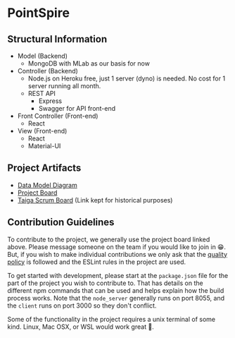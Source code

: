 # PointSpire

## Structural Information

- Model (Backend)
   - MongoDB with MLab as our basis for now
- Controller (Backend)
   - Node.js on Heroku free, just 1 server (dyno) is needed. No cost for 1 server running all month.
   - REST API
      - Express
      - Swagger for API front-end
- Front Controller (Front-end)
   - React
- View (Front-end)
   - React
   - Material-UI

## Project Artifacts

- [Data Model Diagram](https://drive.google.com/file/d/1Tg2oqtFEII-8tDwPRz2UPc-ru1ZW962t/view?usp=sharing)
- [Project Board](https://github.com/PointSpire/PointSpire/projects/1)
- [Taiga Scrum Board](https://tree.taiga.io/project/aneuhold-pointspire/backlog) (Link kept for historical purposes)

## Contribution Guidelines

To contribute to the project, we generally use the project board linked above. Please message someone on the team if you would like to join in 😁. But, if you wish to make individual contributions we only ask that the [quality policy](https://github.com/PointSpire/PointSpire/blob/master/docs/QualityPolicy.md) is followed and the ESLint rules in the project are used.

To get started with development, please start at the `package.json` file for the part of the project you wish to contribute to. That has details on the different npm commands that can be used and helps explain how the build process works. Note that the `node_server` generally runs on port 8055, and the `client` runs on port 3000 so they don't conflict. 

Some of the functionality in the project requires a unix terminal of some kind. Linux, Mac OSX, or WSL would work great 🎩. 